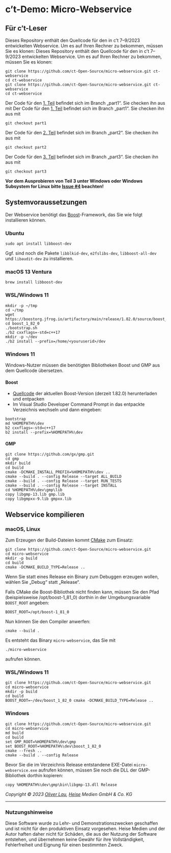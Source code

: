 # c’t-Demo: Micro-Webservice

## Für c’t-Leser

Dieses Repository enthält den Quellcode für den in c’t 7–9/2023 entwickelten Webservice. Um es auf Ihren Rechner zu bekommen, müssen Sie es klonen:
Dieses Repository enthält den Quellcode für den in c’t 7–9/2023 entwickelten Webservice. Um es auf Ihren Rechner zu bekommen, müssen Sie es klonen:

```
git clone https://github.com/ct-Open-Source/micro-webservice.git ct-webservice
cd ct-webservice
git clone https://github.com/ct-Open-Source/micro-webservice.git ct-webservice
cd ct-webservice
```

Der Code für den [1. Teil](https://www.heise.de/select/ct/2023/7/2303016374942185339) befindet sich im Branch „part1“. Sie checken ihn aus mit
Der Code für den [1. Teil](https://www.heise.de/select/ct/2023/7/2303016374942185339) befindet sich im Branch „part1“. Sie checken ihn aus mit

```
git checkout part1
```

Der Code für den [2. Teil](https://www.heise.de/select/ct/2023/8/2303413085906187110) befindet sich im Branch „part2“. Sie checken ihn aus mit

```
git checkout part2
```

Der Code für den [3. Teil](https://www.heise.de/select/ct/2023/9/2305915484770006026) befindet sich im Branch „part3“. Sie checken ihn aus mit

```
git checkout part3
```

**Vor dem Ausprobieren von Teil 3 unter Windows oder Windows Subsystem for Linux bitte [Issue #4](https://github.com/ct-Open-Source/micro-webservice/issues/4) beachten!**

## Systemvoraussetzungen

Der Webservice benötigt das [Boost](https://www.boost.org/)-Framework, das Sie wie folgt installieren können.

### Ubuntu

```
sudo apt install libboost-dev
```

Ggf. sind noch die Pakete `libblkid-dev`, `e2fslibs-dev`, `libboost-all-dev` und `libaudit-dev` zu installieren.

### macOS 13 Ventura

```
brew install libboost-dev
```

### WSL/Windows 11

```
mkdir -p ~/tmp
cd ~/tmp
wget https://boostorg.jfrog.io/artifactory/main/release/1.82.0/source/boost_1_82_0.tar.gz
cd boost_1_82_0
./bootstrap.sh
./b2 cxxflags=-std=c++17
mkdir -p ~/dev
./b2 install --prefix=/home/<youruserid>/dev
```

### Windows 11

Windows-Nutzer müssen die benötigten Bibliotheken Boost und GMP aus dem Quellcode übersetzen.

#### Boost

- [Quellcode](https://boostorg.jfrog.io/artifactory/main/release/1.82.0/source/) der aktuellen Boost-Version (derzeit 1.82.0) herunterladen und entpacken
- Im Visual Studio Developer Command Prompt in das entpackte Verzeichnis wechseln und dann eingeben:

```
bootstrap
md %HOMEPATH%\dev
b2 cxxflags=-std=c++17
b2 install --prefix=%HOMEPATH%\dev
```

#### GMP

```
git clone https://github.com/gx/gmp.git
cd gmp
mkdir build
cd build
cmake -DCMAKE_INSTALL_PREFIX=%HOMEPATH%\dev ..
cmake --build . --config Release --target ALL_BUILD
cmake --build . --config Release --target RUN_TESTS
cmake --build . --config Release --target INSTALL
cd %HOMEPATH%\dev\gmp\lib
copy libgmp-13.lib gmp.lib
copy libgmpxx-9.lib gmpxx.lib
```

## Webservice kompilieren

### macOS, Linux

Zum Erzeugen der Build-Dateien kommt [CMake](https://cmake.org/) zum Einsatz:

```
git clone https://github.com/ct-Open-Source/micro-webservice.git
cd micro-webservice
mkdir -p build
cd build
cmake -DCMAKE_BUILD_TYPE=Release ..
```

Wenn Sie statt eines Release ein Binary zum Debuggen erzeugen wollen, wählen Sie „Debug“ statt „Release“.

Falls CMake die Boost-Bibliothek nicht finden kann, müssen Sie den Pfad (beispielsweise /opt/boost-1_81_0) dorthin in der Umgebungsvariable `BOOST_ROOT` angeben:

```
BOOST_ROOT=/opt/boost-1_81_0
```

Nun können Sie den Compiler anwerfen:

```
cmake --build .
```

Es entsteht das Binary `micro-webservice`, das Sie mit

```
./micro-webservice
```

aufrufen können.

### WSL/Windows 11

```
git clone https://github.com/ct-Open-Source/micro-webservice.git
cd micro-webservice
mkdir -p build
cd build
BOOST_ROOT=~/dev/boost_1_82_0 cmake -DCMAKE_BUILD_TYPE=Release ..
```


### Windows

```
git clone https://github.com/ct-Open-Source/micro-webservice.git
cd micro-webservice
md build
cd build
set GMP_ROOT=%HOMEPATH%\dev\gmp
set BOOST_ROOT=%HOMEPATH%\dev\boost_1_82_0
cmake --fresh ..
cmake --build . --config Release
```

Bevor Sie die im Verzeichnis Release entstandene EXE-Datei `micro-webservice.exe` aufrufen können, müssen Sie noch die DLL der GMP-Bibliothek dorthin kopieren:

```
copy %HOMEPATH%\dev\gmp\bin\libgmp-13.dll Release
```

_Copyright ©️ 2023 [Oliver Lau](mailto:ola@ct.de), [Heise](https://www.heise.de/) Medien GmbH & Co. KG_

--- 

### Nutzungshinweise

Diese Software wurde zu Lehr- und Demonstrationszwecken geschaffen und ist nicht für den produktiven Einsatz vorgesehen. Heise Medien und der Autor haften daher nicht für Schäden, die aus der Nutzung der Software entstehen, und übernehmen keine Gewähr für ihre Vollständigkeit, Fehlerfreiheit und Eignung für einen bestimmten Zweck.
